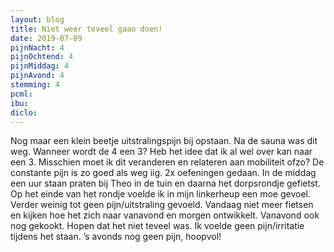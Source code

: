 ```yaml
---
layout: blog
title: Niet weer teveel gaan doen!
date: 2019-07-09
pijnNacht: 4
pijnOchtend: 4
pijnMiddag: 4
pijnAvond: 4
stemming: 4
pcml: 
ibu: 
diclo: 
---
```


Nog maar een klein beetje uitstralingspijn bij opstaan. Na de sauna was dit weg. Wanneer wordt de 4 een 3? Heb het idee dat ik al wel over kan naar een 3. Misschien moet ik dit veranderen en relateren aan mobiliteit ofzo? De constante pijn is zo goed als weg iig.2x oefeningen gedaan.In de middag een uur staan praten bij Theo in de tuin en daarna het dorpsrondje gefietst. Op het einde van het rondje voelde ik in mijn linkerheup een moe gevoel. Verder weinig tot geen pijn/uitstraling gevoeld. Vandaag niet meer fietsen en kijken hoe het zich naar vanavond en morgen ontwikkelt. Vanavond ook nog gekookt. Hopen dat het niet teveel was. Ik voelde geen pijn/irritatie tijdens het staan.’s avonds nog geen pijn, hoopvol!

